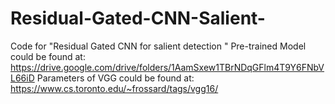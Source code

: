 # Residual-Gated-CNN-Salient-
Code for "Residual Gated CNN for salient detection "
Pre-trained Model could be found at: https://drive.google.com/drive/folders/1AamSxew1TBrNDqGFlm4T9Y6FNbVL66iD
Parameters of VGG could be found at: https://www.cs.toronto.edu/~frossard/tags/vgg16/

